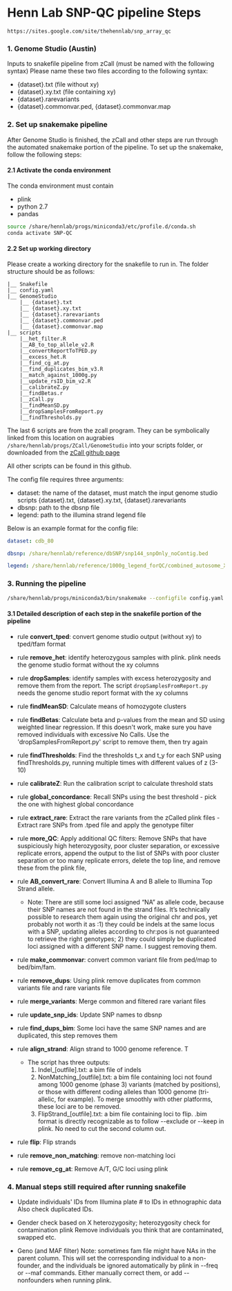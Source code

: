 # Henn Lab SNP-QC pipeline Steps

```https://sites.google.com/site/thehennlab/snp_array_qc```


### 1. Genome Studio (Austin)

Inputs to snakefile pipeline from zCall (must be named with the following syntax) Please name these two files according to the following syntax:
- {dataset}.txt (file without xy)
- {dataset}.xy.txt (file containing xy)
- {dataset}.rarevariants
- {dataset}.commonvar.ped, {dataset}.commonvar.map


### 2. Set up snakemake pipeline
After Genome Studio is finished, the zCall and other steps are run through the automated snakemake portion of the pipeline. To set up the snakemake, follow the following steps:

#### 2.1 Activate the conda environment

The conda environment must contain
- plink
- python 2.7
- pandas

```bash
source /share/hennlab/progs/miniconda3/etc/profile.d/conda.sh
conda activate SNP-QC
```

#### 2.2 Set up working directory

Please create a working directory for the snakefile to run in. The folder structure should be as follows:
```
|__ Snakefile
|__ config.yaml
|__ GenomeStudio
    |__ {dataset}.txt
    |__ {dataset}.xy.txt
    |__ {dataset}.rarevariants
    |__ {dataset}.commonvar.ped
    |__ {dataset}.commonvar.map
|__ scripts
    |__het_filter.R
    |__AB_to_top_allele_v2.R
    |__convertReportToTPED.py
    |__excess_het.R
    |__find_cg_at.py
    |__find_duplicates_bim_v3.R
    |__match_against_1000g.py
    |__update_rsID_bim_v2.R
    |__calibrateZ.py
    |__findBetas.r
    |__zCall.py
    |__findMeanSD.py
    |__dropSamplesFromReport.py
    |__findThresholds.py

```
The last 6 scripts are from the zcall program. They can be symbolically linked from this location on augrabies `/share/hennlab/progs/ZCall/GenomeStudio` into your scripts folder, or downloaded from the [zCall github page](https://github.com/jigold/zCall)

All other scripts can be found in this github.

The config file requires three arguments:
- dataset: the name of the dataset, must match the input genome studio scripts {dataset}.txt, {dataset}.xy.txt, {dataset}.rarevariants
- dbsnp: path to the dbsnp file
- legend: path to the illumina strand legend file

Below is an example format for the config file:

```yaml
dataset: cdb_80

dbsnp: /share/hennlab/reference/dbSNP/snp144_snpOnly_noContig.bed

legend: /share/hennlab/reference/1000g_legend_forQC/combined_autosome_X_XY_1000GP_Phase3_GRCh37_SNPonly.legend
```

### 3. Running the pipeline

```bash  
/share/hennlab/progs/miniconda3/bin/snakemake --configfile config.yaml -p -j 10
```

#### 3.1 Detailed description of each step in the snakefile portion of the pipeline

- rule **convert_tped**: convert genome studio output (without xy) to tped/tfam format

- rule **remove_het**: identify heterozygous samples with plink. plink needs the genome studio format without the xy columns
- rule **dropSamples**: identify samples with excess heterozygosity and remove them from the report. The script ```dropSamplesFromReport.py``` needs the genome studio report format with the xy columns
- rule **findMeanSD**: Calculate means of homozygote clusters
- rule **findBetas**: Calculate beta and p-values from the mean and SD using weighted linear regression. If this doesn't work, make sure you have removed individuals with excessive No Calls. Use the 'dropSamplesFromReport.py' script to remove them, then try again
- rule **findThresholds**: Find the thresholds t_x and t_y for each SNP using findThresholds.py, running multiple times with different values of z (3-10)
- rule **calibrateZ**: Run the calibration script to calculate threshold stats
- rule **global_concordance**: Recall SNPs using the best threshold - pick the one with highest global concordance
- rule **extract_rare**: Extract the rare variants from the zCalled plink files - Extract rare SNPs from .tped file and apply the genotype filter
- rule **more_QC**: Apply additional QC filters: Remove SNPs that have suspiciously high heterozygosity, poor cluster separation, or excessive replicate errors, append the output to the list of SNPs with poor cluster separation or too many replicate errors, delete the top line, and remove these from the plink file,
- rule **AB_convert_rare**: Convert Illumina A and B allele to Illumina Top Strand allele.
    - Note: There are still some loci assigned “NA” as allele code, because their SNP names are not found in the strand files. It’s technically possible to research them again using the original chr and pos, yet probably not worth it as :1) they could be indels at the same locus with a SNP, updating alleles according to chr:pos is not guaranteed to retrieve the right genotypes; 2) they could simply be duplicated loci assigned with a different SNP name. I suggest removing them.
- rule **make_commonvar**: convert common variant file from ped/map to bed/bim/fam.
- rule **remove_dups**: Using plink remove duplicates from common variants file and rare variants file
- rule **merge_variants**: Merge common and filtered rare variant files
- rule **update_snp_ids**: Update SNP names to dbsnp
- rule **find_dups_bim**: Some loci have the same SNP names and are duplicated, this step removes them
- rule **align_strand**: Align strand to 1000 genome reference. T
    - The script has three outputs:
        1) Indel_[outfile].txt: a bim file of indels
        2) NonMatching_[outfile].txt: a bim file containing loci not found among 1000 genome (phase 3) variants (matched by positions), or those with different coding alleles than 1000 genome (tri-allelic, for example). To merge smoothly with other platforms, these loci are to be removed.
        3) FlipStrand_[outfile].txt: a bim file containing loci to flip. .bim format is directly recognizable as to follow --exclude or --keep in plink. No need to cut the second column out.
- rule **flip**: Flip strands
- rule **remove_non_matching**: remove non-matching loci
- rule **remove_cg_at**: Remove A/T, G/C loci using plink


### 4. Manual steps still required after running snakefile


- Update individuals' IDs from Illumina plate # to IDs in ethnographic data
Also check duplicated IDs.

- Gender check based on X heterozygosity; heterozygosity check for contamination
plink
Remove individuals you think that are contaminated, swapped etc.

- Geno (and MAF filter)
Note: sometimes fam file might have NAs in the parent column. This will set the corresponding individual to a non-founder, and the individuals be ignored automatically by plink in --freq or --maf commands. Either manually correct them, or add --nonfounders when running plink.

